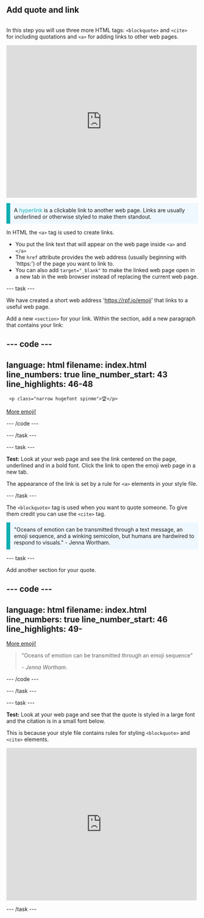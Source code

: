 ## Add quote and link

<div style="display: flex; flex-wrap: wrap">
<div style="flex-basis: 200px; flex-grow: 1; margin-right: 15px;">

In this step you will use three more HTML tags: `<blockquote>` and `<cite>` for including quotations and `<a>` for adding links to other web pages. 

</div>
<div>
<iframe src="https://trinket.io/embed/html/4603f442a9?outputOnly=true" width="500" height="400" frameborder="0" marginwidth="0" marginheight="0" allowfullscreen></iframe>
</div>
</div>

<p style="border-left: solid; border-width:10px; border-color: #0faeb0; background-color: aliceblue; padding: 10px;">
A <span style="color: #0faeb0">hyperlink</span> is a clickable link to another web page. Links are usually underlined or otherwise styled to make them standout. 
</p>

In HTML the `<a>` tag is used to create links. 

+ You put the link text that will appear on the web page inside `<a>` and `</a>` 
+ The `href` attribute provides the web address (usually beginning with 'https:') of the page you want to link to. 
+ You can also add `target="_blank"` to make the linked web page open in a new tab in the web browser instead of replacing the current web page.  

--- task ---

We have created a short web address 'https://rpf.io/emoji' that links to a useful web page. 

Add a new `<section>` for your link. Within the section, add a new paragraph that contains your link:

--- code ---
---
language: html
filename: index.html
line_numbers: true
line_number_start: 43
line_highlights: 46-48
---
     <p class="narrow hugefont spinme">🏆</p>         
  </section>

  <section>
     <p class="xcenter"><a href="https://rpf.io/emoji" target="_blank">More emoji!</a></p>
  </section>

--- /code ---

--- /task ---

--- task ---

**Test:** Look at your web page and see the link centered on the page, underlined and in a bold font. Click the link to open the emoji web page in a new tab. 

The appearance of the link is set by a rule for `<a>` elements in your style file. 

--- /task ---

The `<blockquote>` tag is used when you want to quote someone. To give them credit you can use the `<cite>` tag.

<p style="border-left: solid; border-width:10px; border-color: #0faeb0; background-color: aliceblue; padding: 10px;">
"Oceans of emotion can be transmitted through a text message, an emoji sequence, and a winking semicolon, but humans are hardwired to respond to visuals." - Jenna Wortham.
</p>

--- task ---

Add another section for your quote.  

--- code ---
---
language: html
filename: index.html
line_numbers: true
line_number_start: 46
line_highlights: 49-
---
  <section>
     <p class="xcenter"><a href="https://rpf.io/emoji" target="_blank">More emoji!</a></p>
  </section>

  <section class="wrap">
       <blockquote>
           <p>"Oceans of emotion can be transmitted through an emoji sequence"</p>
           <cite>- Jenna Wortham.</cite>
       </blockquote>
  </section>

--- /code ---

--- /task ---


--- task ---

**Test:** Look at your web page and see that the quote is styled in a large font and the citation is in a small font below. 

This is because your style file contains rules for styling `<blockquote>` and `<cite>` elements. 

<div>
<iframe src="https://trinket.io/embed/html/4603f442a9?outputOnly=true" width="500" height="400" frameborder="0" marginwidth="0" marginheight="0" allowfullscreen></iframe>
</div>

--- /task ---



